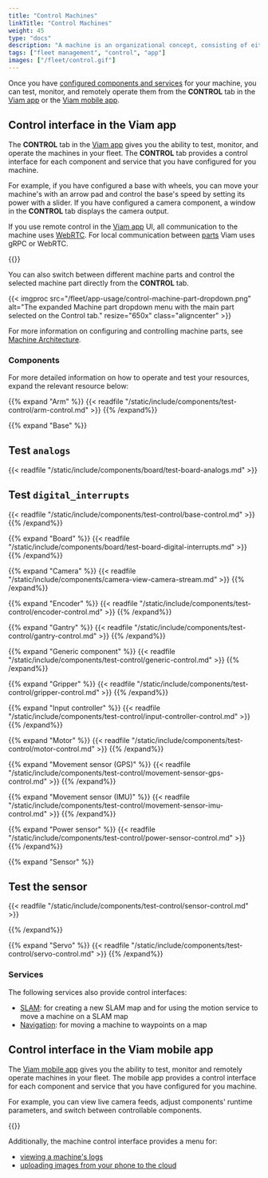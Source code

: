 ```yaml
---
title: "Control Machines"
linkTitle: "Control Machines"
weight: 45
type: "docs"
description: "A machine is an organizational concept, consisting of either one or multiple parts working closely together to complete tasks."
tags: ["fleet management", "control", "app"]
images: ["/fleet/control.gif"]
---
```


Once you have [configured components and services](/build/configure/) for your machine, you can test, monitor, and remotely operate them from the **CONTROL** tab in the [Viam app](https://app.viam.com) or the [Viam mobile app](/fleet/#the-viam-mobile-app).

## Control interface in the Viam app

The **CONTROL** tab in the [Viam app](https://app.viam.com) gives you the ability to test, monitor, and operate the machines in your fleet.
The **CONTROL** tab provides a control interface for each component and service that you have configured for you machine.

For example, if you have configured a base with wheels, you can move your machine's with an arrow pad and control the base's speed by setting its power with a slider.
If you have configured a camera component, a window in the **CONTROL** tab displays the camera output.

If you use remote control in the [Viam app](https://app.viam.com) UI, all communication to the machine uses [WebRTC](https://pkg.go.dev/go.viam.com/utils@v0.0.3/rpc#hdr-Connection).
For local communication between [parts](/build/configure/parts/#machine-parts) Viam uses gRPC or WebRTC.

{{<gif webm_src="/fleet/control.webm" mp4_src="/fleet/control.mp4" alt="Using the control tab" max-width="800px">}}

You can also switch between different machine parts and control the selected machine part directly from the **CONTROL** tab.

{{< imgproc src="/fleet/app-usage/control-machine-part-dropdown.png" alt="The expanded Machine part dropdown menu with the main part selected on the Control tab." resize="650x" class="aligncenter" >}}

For more information on configuring and controlling machine parts, see [Machine Architecture](/build/configure/parts/#machine-parts).

### Components

For more detailed information on how to operate and test your resources, expand the relevant resource below:

{{% expand "Arm" %}}
{{< readfile "/static/include/components/test-control/arm-control.md" >}}
{{% /expand%}}

{{% expand "Base" %}}

## Test `analogs`

{{< readfile "/static/include/components/board/test-board-analogs.md" >}}

## Test `digital_interrupts`

{{< readfile "/static/include/components/test-control/base-control.md" >}}
{{% /expand%}}

{{% expand "Board" %}}
{{< readfile "/static/include/components/board/test-board-digital-interrupts.md" >}}
{{% /expand%}}

{{% expand "Camera" %}}
{{< readfile "/static/include/components/camera-view-camera-stream.md" >}}
{{% /expand%}}

{{% expand "Encoder" %}}
{{< readfile "/static/include/components/test-control/encoder-control.md" >}}
{{% /expand%}}

{{% expand "Gantry" %}}
{{< readfile "/static/include/components/test-control/gantry-control.md" >}}
{{% /expand%}}

{{% expand "Generic component" %}}
{{< readfile "/static/include/components/test-control/generic-control.md" >}}
{{% /expand%}}

{{% expand "Gripper" %}}
{{< readfile "/static/include/components/test-control/gripper-control.md" >}}
{{% /expand%}}

{{% expand "Input controller" %}}
{{< readfile "/static/include/components/test-control/input-controller-control.md" >}}
{{% /expand%}}

{{% expand "Motor" %}}
{{< readfile "/static/include/components/test-control/motor-control.md" >}}
{{% /expand%}}

{{% expand "Movement sensor (GPS)" %}}
{{< readfile "/static/include/components/test-control/movement-sensor-gps-control.md" >}}
{{% /expand%}}

{{% expand "Movement sensor (IMU)" %}}
{{< readfile "/static/include/components/test-control/movement-sensor-imu-control.md" >}}
{{% /expand%}}

{{% expand "Power sensor" %}}
{{< readfile "/static/include/components/test-control/power-sensor-control.md" >}}
{{% /expand%}}

{{% expand "Sensor" %}}

## Test the sensor

{{< readfile "/static/include/components/test-control/sensor-control.md" >}}

{{% /expand%}}

{{% expand "Servo" %}}
{{< readfile "/static/include/components/test-control/servo-control.md" >}}
{{% /expand%}}

### Services

The following services also provide control interfaces:

- [SLAM](/services/slam/cartographer/#create-a-new-map): for creating a new SLAM map and for using the motion service to move a machine on a SLAM map
- [Navigation](/services/navigation/#control-tab-usage): for moving a machine to waypoints on a map

## Control interface in the Viam mobile app

The [Viam mobile app](/fleet/#the-viam-mobile-app) gives you the ability to test, monitor and remotely operate machines in your fleet.
The mobile app provides a control interface for each component and service that you have configured for you machine.

For example, you can view live camera feeds, adjust components' runtime parameters, and switch between controllable components.

{{<gif webm_src="/fleet/mobile-app-control.webm" mp4_src="/fleet/mobile-app-control.mp4" alt="Using the control interface under the locations tab on the Viam mobile app" max-width="300px">}}

Additionally, the machine control interface provides a menu for:

- [viewing a machine's logs](/cloud/machines/#logs)
- [uploading images from your phone to the cloud](/services/data/upload/#upload-images-with-the-viam-mobile-app)
